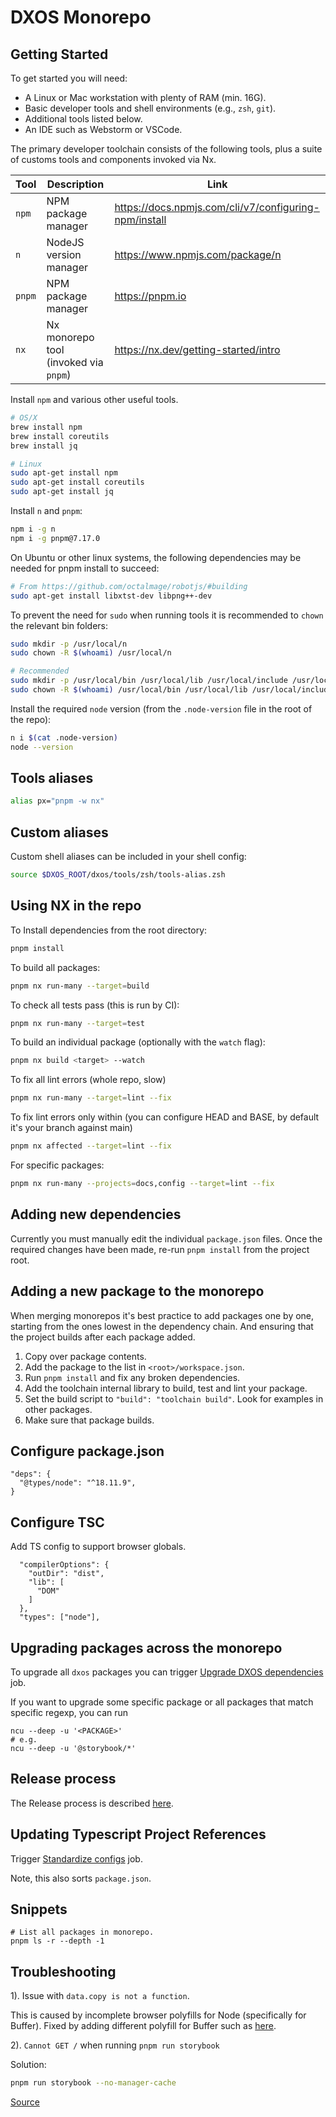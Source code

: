 # DXOS Monorepo

## Getting Started

To get started you will need:

- A Linux or Mac workstation with plenty of RAM (min. 16G).
- Basic developer tools and shell environments (e.g., `zsh`, `git`).
- Additional tools listed below.
- An IDE such as Webstorm or VSCode.

The primary developer toolchain consists of the following tools, 
plus a suite of customs tools and components invoked via Nx.

| Tool    | Description                           | Link                                                    |
|---------|---------------------------------------|---------------------------------------------------------|
| `npm`   | NPM package manager                   | https://docs.npmjs.com/cli/v7/configuring-npm/install   |
| `n`     | NodeJS version manager                | https://www.npmjs.com/package/n                         |
| `pnpm`  | NPM package manager                   | https://pnpm.io                                         |
| `nx`    | Nx monorepo tool (invoked via `pnpm`) | https://nx.dev/getting-started/intro                    |

Install `npm` and various other useful tools.

```bash
# OS/X
brew install npm
brew install coreutils
brew install jq

# Linux
sudo apt-get install npm
sudo apt-get install coreutils 
sudo apt-get install jq
```

Install `n` and `pnpm`:

```bash
npm i -g n
npm i -g pnpm@7.17.0
```

On Ubuntu or other linux systems, the following dependencies may be needed for pnpm install to succeed:

```bash
# From https://github.com/octalmage/robotjs/#building
sudo apt-get install libxtst-dev libpng++-dev
```

To prevent the need for `sudo` when running tools it is recommended to `chown` the relevant bin folders:

```bash
sudo mkdir -p /usr/local/n
sudo chown -R $(whoami) /usr/local/n

# Recommended
sudo mkdir -p /usr/local/bin /usr/local/lib /usr/local/include /usr/local/share
sudo chown -R $(whoami) /usr/local/bin /usr/local/lib /usr/local/include /usr/local/share
```

Install the required `node` version (from the `.node-version` file in the root of the repo):

```bash
n i $(cat .node-version)
node --version
```

## Tools aliases

```bash
alias px="pnpm -w nx"
```

## Custom aliases

Custom shell aliases can be included in your shell config:

```bash
source $DXOS_ROOT/dxos/tools/zsh/tools-alias.zsh
```

## Using NX in the repo

To Install dependencies from the root directory:

```bash
pnpm install
```

To build all packages:

```bash
pnpm nx run-many --target=build
```

To check all tests pass (this is run by CI):

```bash
pnpm nx run-many --target=test
```

To build an individual package (optionally with the `watch` flag):

```bash
pnpm nx build <target> --watch
```

To fix all lint errors (whole repo, slow)
```bash
pnpm nx run-many --target=lint --fix
```
To fix lint errors only within (you can configure HEAD and BASE, by default it's your branch against main)
```bash
pnpm nx affected --target=lint --fix 
```
For specific packages:
```bash
pnpm nx run-many --projects=docs,config --target=lint --fix
```

## Adding new dependencies

Currently you must manually edit the individual `package.json` files.
Once the required changes have been made, re-run `pnpm install` from the project root.

## Adding a new package to the monorepo

When merging monorepos it's best practice to add packages one by one, starting from the ones lowest in the dependency chain. And ensuring that the project builds after each package added.

1. Copy over package contents.
2. Add the package to the list in `<root>/workspace.json`.
3. Run `pnpm install` and fix any broken dependencies.
4. Add the toolchain internal library to build, test and lint your package.
5. Set the build script to `"build": "toolchain build"`. Look for examples in other packages.
6. Make sure that package builds.

## Configure package.json

```
"deps": {
  "@types/node": "^18.11.9",
}
```

## Configure TSC

Add TS config to support browser globals.

```
  "compilerOptions": {
    "outDir": "dist",
    "lib": [
      "DOM"
    ]
  },
  "types": ["node"],
```

## Upgrading packages across the monorepo
To upgrade all `dxos` packages you can trigger [Upgrade DXOS dependencies](https://github.com/dxos/dxos/actions/workflows/upgrade-deps.yml) job.

If you want to upgrade some specific package or all packages that match specific regexp, you can run
```
ncu --deep -u '<PACKAGE>'
# e.g.
ncu --deep -u '@storybook/*'
```

## Release process

The Release process is described [here](https://github.com/dxos/eng/wiki/Build-System-~-Releases).

## Updating Typescript Project References

Trigger [Standardize configs](https://github.com/dxos/dxos/actions/workflows/sort-deps.yml) job.

Note, this also sorts `package.json`.

## Snippets

```
# List all packages in monorepo.
pnpm ls -r --depth -1
```

## Troubleshooting

1). Issue with `data.copy is not a function`.

This is caused by incomplete browser polyfills for Node (specifically for Buffer).
Fixed by adding different polyfill for Buffer such as [here](https://github.com/dxos/dxos/blob/551f5592384f5af69f6d46960d5c895050f1f211/packages/sdk/demos/.storybook/main.js#L33).

2). `Cannot GET /` when running `pnpm run storybook`

Solution:

```bash
pnpm run storybook --no-manager-cache
```

[Source](https://github.com/storybookjs/storybook/issues/14672#issuecomment-824627909)
